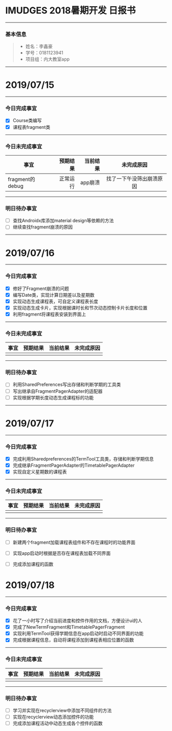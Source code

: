# IMUDGES 2018暑期开发 日报书

------

### 基本信息

> - 姓名：李鑫豪
> - 学号：0181123941
> - 项目组：内大教室app

------

# 2019/07/15

------

### 今日完成事宜

- [x] Course类编写
- [x] 课程表fragment类

------

### 今日未完成事宜

| 事宜            | 预期结果 | 当前结果 |        未完成原因        |
| --------------- | -------: | -------: | :----------------------: |
| fragment的debug | 正常运行 |  app崩溃 | 找了一下午没筛出崩溃原因 |

------

### 明日待办事宜

- [ ] 查找Androidx库添加material design等依赖的方法
- [ ] 继续查找fragment崩溃的原因

------
# 2019/07/16

------

### 今日完成事宜

- [x] 修好了Fragment崩溃的问题
- [x] 编写Date类，实现计算日期差以及星期数
- [x] 实现动态生成课程表，可自定义课程表长度
- [x] 实现动态生成卡片，实现根据课时长和节次动态控制卡片长度和位置
- [x] 利用fragment将课程表安装到界面上

------

### 今日未完成事宜

| 事宜 | 预期结果 | 当前结果 | 未完成原因 |
| :--: | :------: | :------: | :--------: |
|      |          |          |            |

------

### 明日待办事宜

- [ ] 利用SharedPreferences写出存储和判断学期的工具类
- [ ] 写出继承自FragmentPagerAdapter的适配器
- [ ] 实现根据学期长度动态生成课程标的功能

------
# 2019/07/17

------

### 今日完成事宜

- [x] 完成利用Sharedpreferences的TermTool工具类，存储和判断学期信息
- [x] 完成继承FragmentPagerAdapter的TimetablePagerAdapter
- [x] 实现自定义星期数的课程表

------

### 今日未完成事宜

| 事宜 | 预期结果 | 当前结果 | 未完成原因 |
| :--: | :------: | :------: | :--------: |
|      |          |          |            |

------

### 明日待办事宜

- [ ] 新建两个fragment加载课程表组件和不存在课程时的功能界面
- [ ] 实现app启动时根据是否存在课程表加载不同界面
- [ ] 完成添加课程的函数



# 2019/07/18

------

### 今日完成事宜

- [x] 花了一小时写了介绍当前进度和控件作用的文档，方便设计ui的人
- [x] 完成了NewTermFragment和TimetablePagerFragment
- [x] 实现利用TermTool获得学期信息在app启动时启动不同界面的功能
- [x] 完成根据课程信息，自动将课程添加到课程表相应位置的函数

------

### 今日未完成事宜

| 事宜 | 预期结果 | 当前结果 | 未完成原因 |
| :--: | :------: | :------: | :--------: |
|      |          |          |            |

------

### 明日待办事宜

- [ ] 学习并实现在recyclerview中添加不同组件的方法
- [ ] 实现在recyclerview动态添加控件的功能
- [ ] 完成添加课程活动中动态生成各个控件的函数
